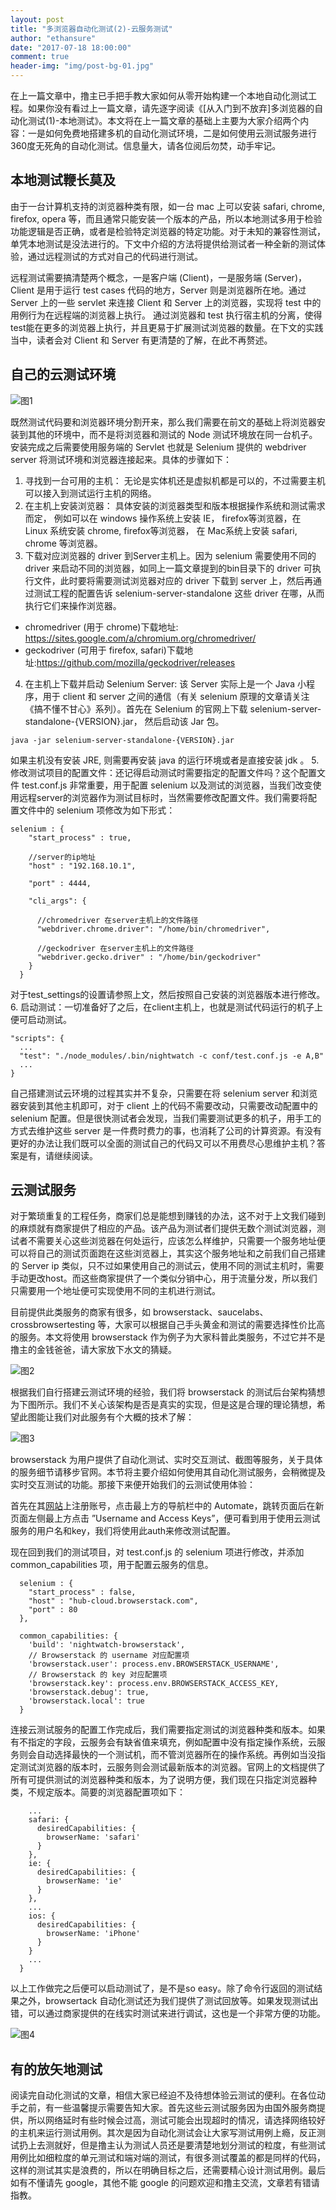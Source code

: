 ```yaml
---
layout: post
title: "多浏览器自动化测试(2)-云服务测试"
author: "ethansure"
date: "2017-07-18 18:00:00"
comment: true
header-img: "img/post-bg-01.jpg"
---
```


在上一篇文章中，撸主已手把手教大家如何从零开始构建一个本地自动化测试工程。如果你没有看过上一篇文章，请先逐字阅读《[从入门到不放弃]多浏览器的自动化测试(1)-本地测试》。本文将在上一篇文章的基础上主要为大家介绍两个内容：一是如何免费地搭建多机的自动化测试环境，二是如何使用云测试服务进行360度无死角的自动化测试。信息量大，请各位阅后勿焚，动手牢记。

## 本地测试鞭长莫及

由于一台计算机支持的浏览器种类有限，如一台 mac 上可以安装 safari, chrome, firefox, opera 等，而且通常只能安装一个版本的产品，所以本地测试多用于检验功能逻辑是否正确，或者是检验特定浏览器的特定功能。对于未知的兼容性测试，单凭本地测试是没法进行的。下文中介绍的方法将提供给测试者一种全新的测试体验，通过远程测试的方式对自己的代码进行测试。

远程测试需要搞清楚两个概念，一是客户端 (Client)，一是服务端 (Server)，Client 是用于运行 test cases 代码的地方，Server 则是浏览器所在地。通过 Server 上的一些 servlet 来连接 Client 和 Server 上的浏览器，实现将 test 中的用例行为在远程端的浏览器上执行。 通过浏览器和 test 执行宿主机的分离，使得test能在更多的浏览器上执行，并且更易于扩展测试浏览器的数量。在下文的实践当中，读者会对 Client 和 Server 有更清楚的了解，在此不再赘述。

## 自己的云测试环境

![图1](http://cdn.ethansure.me/17-7-17/34594448.jpg)

既然测试代码要和浏览器环境分割开来，那么我们需要在前文的基础上将浏览器安装到其他的环境中，而不是将浏览器和测试的 Node 测试环境放在同一台机子。安装完成之后需要使用服务端的 Servlet 也就是 Selenium 提供的 webdriver server 将测试环境和浏览器连接起来。具体的步骤如下：

1. 寻找到一台可用的主机： 无论是实体机还是虚拟机都是可以的，不过需要主机可以接入到测试运行主机的网络。
2. 在主机上安装浏览器： 具体安装的浏览器类型和版本根据操作系统和测试需求而定， 例如可以在 windows 操作系统上安装 IE， firefox等浏览器，在 Linux 系统安装 chrome, firefox等浏览器， 在 Mac系统上安装 safari, chrome 等浏览器。
3. 下载对应浏览器的 driver 到Server主机上。因为 selenium 需要使用不同的 driver 来启动不同的浏览器，如同上一篇文章提到的bin目录下的 driver 可执行文件，此时要将需要测试浏览器对应的 driver 下载到 server 上，然后再通过测试工程的配置告诉 selenium-server-standalone 这些 driver 在哪，从而执行它们来操作浏览器。
 * chromedriver (用于 chrome)下载地址: https://sites.google.com/a/chromium.org/chromedriver/
 * geckodriver (可用于 firefox, safari)下载地址:https://github.com/mozilla/geckodriver/releases

4. 在主机上下载并启动 Selenium Server: 该 Server 实际上是一个 Java 小程序，用于 client 和 server 之间的通信（有关 selenium 原理的文章请关注《搞不懂不甘心》系列）。首先在 Selenium 的官网上下载 selenium-server-standalone-{VERSION}.jar， 然后启动该 Jar 包。
```
java -jar selenium-server-standalone-{VERSION}.jar
```

如果主机没有安装 JRE, 则需要再安装 java 的运行环境或者是直接安装 jdk 。
5. 修改测试项目的配置文件：还记得启动测试时需要指定的配置文件吗？这个配置文件 test.conf.js 非常重要，用于配置 selenium 以及测试的浏览器，当我们改变使用远程server的浏览器作为测试目标时，当然需要修改配置文件。我们需要将配置文件中的 selenium 项修改为如下形式：

```
selenium : {
    "start_process" : true,

    //server的ip地址
    "host" : "192.168.10.1",

    "port" : 4444,

    "cli_args": {

      //chromedriver 在server主机上的文件路径
      "webdriver.chrome.driver": "/home/bin/chromedriver",

      //geckodriver 在server主机上的文件路径
      "webdriver.gecko.driver" : "/home/bin/geckodriver"
    }
  }
```

对于test_settings的设置请参照上文，然后按照自己安装的浏览器版本进行修改。
6. 启动测试：一切准备好了之后，在client主机上，也就是测试代码运行的机子上便可启动测试。

```
"scripts": {
  ...
  "test": "./node_modules/.bin/nightwatch -c conf/test.conf.js -e A,B"
  ...
}
```

自己搭建测试云环境的过程其实并不复杂，只需要在将 selenium server 和浏览器安装到其他主机即可，对于 client 上的代码不需要改动，只需要改动配置中的 selenium 配置。但是很快测试者会发现，当我们需要测试更多的机子，用手工的方式去维护这些 server 是一件费时费力的事，也消耗了公司的计算资源。有没有更好的办法让我们既可以全面的测试自己的代码又可以不用费尽心思维护主机？答案是有，请继续阅读。

## 云测试服务
对于繁琐重复的工程任务，商家们总是能想到赚钱的办法，这不对于上文我们碰到的麻烦就有商家提供了相应的产品。该产品为测试者们提供无数个测试浏览器，测试者不需要关心这些浏览器在何处运行，应该怎么样维护，只需要一个服务地址便可以将自己的测试页面跑在这些浏览器上，其实这个服务地址和之前我们自己搭建的 Server ip 类似，只不过如果使用自己的测试云，使用不同的测试主机时，需要手动更改host。而这些商家提供了一个类似分销中心，用于流量分发，所以我们只需要用一个地址便可实现使用不同的主机进行测试。

目前提供此类服务的商家有很多，如 browserstack、saucelabs、crossbrowsertesting 等，大家可以根据自己手头黄金和测试的需要选择性价比高的服务。本文将使用 browserstack 作为例子为大家科普此类服务，不过它并不是撸主的金钱爸爸，请大家放下水文的猜疑。

![图2](http://cdn.ethansure.me/17-7-17/3776665.jpg)

根据我们自行搭建云测试环境的经验，我们将 browserstack 的测试后台架构猜想为下图所示。我们不关心该架构是否是真实的实现，但是这是合理的理论猜想，希望此图能让我们对此服务有个大概的技术了解：

![图3](http://cdn.ethansure.me/17-7-17/7066742.jpg)

browserstack 为用户提供了自动化测试、实时交互测试、截图等服务，关于具体的服务细节请移步官网。本节将主要介绍如何使用其自动化测试服务，会稍微提及实时交互测试的功能。那接下来便开始我们的云测试使用体验：

首先在其[网站](https://www.browserstack.com)上注册账号，点击最上方的导航栏中的 Automate，跳转页面后在新页面左侧最上方点击 ”Username and Access Keys”，便可看到用于使用云测试服务的用户名和key，我们将使用此auth来修改测试配置。

现在回到我们的测试项目，对 test.conf.js 的 selenium 项进行修改，并添加 common_capabilities 项，用于配置云服务的信息。

```
  selenium : {
    "start_process" : false,
    "host" : "hub-cloud.browserstack.com",
    "port" : 80
  },

  common_capabilities: {
    'build': 'nightwatch-browserstack',
    // Browserstack 的 username 对应配置项
    'browserstack.user': process.env.BROWSERSTACK_USERNAME',
    // Browserstack 的 key 对应配置项
    'browserstack.key': process.env.BROWSERSTACK_ACCESS_KEY,
    'browserstack.debug': true,
    'browserstack.local': true
  }
```

连接云测试服务的配置工作完成后，我们需要指定测试的浏览器种类和版本。如果有不指定的字段，云服务会有缺省值来填充，例如配置中没有指定操作系统，云服务则会自动选择最快的一个测试机，而不管浏览器所在的操作系统。再例如当没指定测试浏览器的版本时，云服务则会测试最新版本的浏览器。官网上的文档提供了所有可提供测试的浏览器种类和版本，为了说明方便，我们现在只指定浏览器种类，不规定版本。简要的浏览器配置项如下：

```
    ...
    safari: {
      desiredCapabilities: {
        browserName: 'safari'
      }
    },
    ie: {
      desiredCapabilities: {
        browserName: 'ie'
      }
    },
    ...
    ios: {
      desiredCapabilities: {
        browserName: 'iPhone'
      }
    }
    ...
  }
```

以上工作做完之后便可以启动测试了，是不是so easy。除了命令行返回的测试结果之外，browsertack 自动化测试还为我们提供了测试回放等。如果发现测试出错，可以通过商家提供的在线实时测试来进行调试，这也是一个非常方便的功能。

![图4](http://cdn.ethansure.me/17-7-17/38411086.jpg)

## 有的放矢地测试
阅读完自动化测试的文章，相信大家已经迫不及待想体验云测试的便利。在各位动手之前，有一些温馨提示需要告知大家。首先这些云测试服务因为由国外服务商提供，所以网络延时有些时候会过高，测试可能会出现超时的情况，请选择网络较好的主机来运行测试用例。其次是因为自动化测试会让大家写测试用例上瘾，反正测试扔上去测就好，但是撸主认为测试人员还是要清楚地划分测试的粒度，有些测试用例比如细粒度的单元测试和端对端的测试，有很多测试覆盖的都是同样的代码，这样的测试其实是浪费的，所以在明确目标之后，还需要精心设计测试用例。最后如有不懂请先 google，其他不能 google 的问题欢迎和撸主交流，文章若有错请指教。

